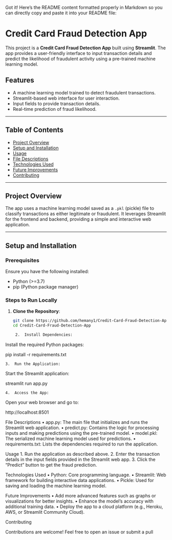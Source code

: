 Got it! Here’s the README content formatted properly in Markdown so you can directly copy and paste it into your README file:

# Credit Card Fraud Detection App

This project is a **Credit Card Fraud Detection App** built using **Streamlit**. The app provides a user-friendly interface to input transaction details and predict the likelihood of fraudulent activity using a pre-trained machine learning model.

## Features
- A machine learning model trained to detect fraudulent transactions.
- Streamlit-based web interface for user interaction.
- Input fields to provide transaction details.
- Real-time prediction of fraud likelihood.

---

## Table of Contents
- [Project Overview](#project-overview)
- [Setup and Installation](#setup-and-installation)
- [Usage](#usage)
- [File Descriptions](#file-descriptions)
- [Technologies Used](#technologies-used)
- [Future Improvements](#future-improvements)
- [Contributing](#contributing)

---

## Project Overview
The app uses a machine learning model saved as a `.pkl` (pickle) file to classify transactions as either legitimate or fraudulent. It leverages Streamlit for the frontend and backend, providing a simple and interactive web application.

---

## Setup and Installation

### Prerequisites
Ensure you have the following installed:
- Python (>=3.7)
- pip (Python package manager)

### Steps to Run Locally

1. **Clone the Repository**:
   ```bash
   git clone https://github.com/hemany1/Credit-Card-Fraud-Detection-App.git
   cd Credit-Card-Fraud-Detection-App

	2.	Install Dependencies:
Install the required Python packages:

pip install -r requirements.txt


	3.	Run the Application:
Start the Streamlit application:

streamlit run app.py


	4.	Access the App:
Open your web browser and go to:

http://localhost:8501

File Descriptions
	•	app.py: The main file that initializes and runs the Streamlit web application.
	•	predict.py: Contains the logic for processing inputs and making predictions using the pre-trained model.
	•	model.pkl: The serialized machine learning model used for predictions.
	•	requirements.txt: Lists the dependencies required to run the application.

Usage
	1.	Run the application as described above.
	2.	Enter the transaction details in the input fields provided in the Streamlit web app.
	3.	Click the “Predict” button to get the fraud prediction.

Technologies Used
	•	Python: Core programming language.
	•	Streamlit: Web framework for building interactive data applications.
	•	Pickle: Used for saving and loading the machine learning model.


Future Improvements
	•	Add more advanced features such as graphs or visualizations for better insights.
	•	Enhance the model’s accuracy with additional training data.
	•	Deploy the app to a cloud platform (e.g., Heroku, AWS, or Streamlit Community Cloud).

Contributing

Contributions are welcome! Feel free to open an issue or submit a pull 
